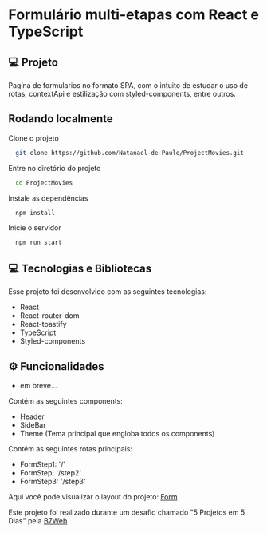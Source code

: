 # Formulário multi-etapas com React e TypeScript

## 💻 Projeto

Pagína de formularios no formato SPA, com o intuito de estudar o uso de rotas, contextApi e estilização com styled-components, entre outros.

## Rodando localmente

Clone o projeto

```bash
  git clone https://github.com/Natanael-de-Paulo/ProjectMovies.git
```

Entre no diretório do projeto

```bash
  cd ProjectMovies
```

Instale as dependências

```bash
  npm install
```

Inicie o servidor

```bash
  npm run start
```

## 💻 Tecnologias e Bibliotecas

Esse projeto foi desenvolvido com as seguintes tecnologias:

- React
- React-router-dom
- React-toastify
- TypeScript
- Styled-components


## ⚙ Funcionalidades
  - em breve...

Contém as seguintes components:

- Header
- SideBar
- Theme (Tema principal que engloba todos os components)

Contém as seguintes rotas principais:

- FormStep1: '/'
- FormStep: '/step2'
- FormStep3: '/step3'


Aqui você pode visualizar o layout do projeto: [Form](https://testemulform.netlify.app
)

Este projeto foi realizado durante um desafio chamado "5 Projetos em 5 Dias" pela [B7Web](https://b7web.com.br)

